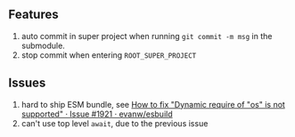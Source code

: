 ## Features

1. auto commit in super project when running `git commit -m msg` in the submodule.
2. stop commit when entering `ROOT_SUPER_PROJECT`

## Issues

1.  hard to ship ESM bundle, see [How to fix "Dynamic require of "os" is not supported" · Issue #1921 · evanw/esbuild](https://github.com/evanw/esbuild/issues/1921)
2.  can't use top level `await`, due to the previous issue
